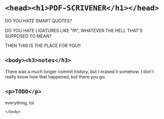 # ```<head><h1>PDF-SCRIVENER</h1></head>```

DO YOU HATE SMART QUOTES? 

DO YOU HATE LIGATURES LIKE "ﬄ", WHATEVER THE HELL THAT'S SUPPOSED TO MEAN?

THEN THIS IS THE PLACE FOR YOU!!

## ```<body><h3>notes</h3>```

There was a much longer commit history, but I erased it somehow.
I don't really know how that happened, but there you go.

## ```<p>TODO</p>```

everything, lol

```</body>```
